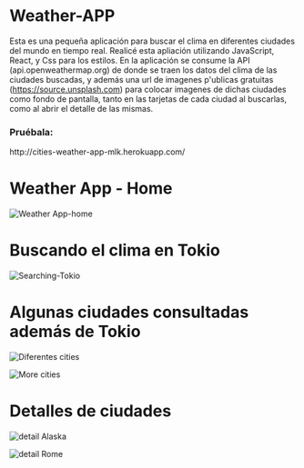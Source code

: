# Weather-APP

Esta es una pequeña aplicación para buscar el clima en diferentes ciudades del mundo en tiempo real. 
Realicé esta apliación utilizando JavaScript, React, y Css para los estilos.
En la aplicación se consume la API  (api.openweathermap.org) de donde se traen los datos del clima de las ciudades buscadas,
y además una url de imagenes p'ublicas gratuitas (https://source.unsplash.com) para colocar imagenes de dichas ciudades como fondo de pantalla, tanto en las tarjetas de cada ciudad al buscarlas, como al abrir el detalle de las mismas.

<h3> Pruébala: </h3> http://cities-weather-app-mlk.herokuapp.com/

<h1> Weather App - Home </h1>

![Weather App-home](https://user-images.githubusercontent.com/64820410/101292077-07f15c80-37ec-11eb-832a-08265669179e.png)

<h1> Buscando el clima en Tokio </h1>

![Searching-Tokio](https://user-images.githubusercontent.com/64820410/101292125-59015080-37ec-11eb-8eb2-b4da40451462.png)

<h1> Algunas ciudades consultadas además de Tokio </h1>

![Diferentes cities](https://user-images.githubusercontent.com/64820410/101292181-aa114480-37ec-11eb-9191-3dcd3231de8d.png)

![More cities](https://user-images.githubusercontent.com/64820410/101292197-ca410380-37ec-11eb-84df-3c03636bfa62.png)

<h1> Detalles de ciudades </h1>

![detail Alaska](https://user-images.githubusercontent.com/64820410/101292247-02484680-37ed-11eb-9a5a-92eb7f5dbe75.png)

![detail Rome](https://user-images.githubusercontent.com/64820410/101292251-083e2780-37ed-11eb-89b9-96e8bd8830ee.png)


